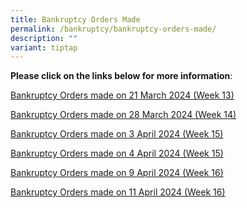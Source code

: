 ```yaml
---
title: Bankruptcy Orders Made
permalink: /bankruptcy/bankruptcy-orders-made/
description: ""
variant: tiptap
---
```

<p><strong>Please click on the links below for more information</strong>:</p>
<p></p>
<p><a href="/files/BOs Made/Bankruptcy_Orders_made_on_21_March_2024__Week_13_.pdf" rel="noopener noreferrer nofollow" target="_blank">Bankruptcy Orders made on 21 March 2024 (Week 13)</a>
</p>
<p><a href="/files/BOs Made/Bankruptcy_Orders_made_on_28_March_2024__Week_14_.pdf" rel="noopener noreferrer nofollow" target="_blank">Bankruptcy Orders made on 28 March 2024 (Week 14)</a>
</p>
<p><a href="/files/BOs Made/Bankruptcy_Orders_made_on_3_April_2024__Week_15_.pdf" rel="noopener noreferrer nofollow" target="_blank">Bankruptcy Orders made on 3 April 2024 (Week 15)</a>
</p>
<p><a href="/files/BOs Made/Bankruptcy_Orders_made_on_4_April_2024__Week_15_.pdf" rel="noopener noreferrer nofollow" target="_blank">Bankruptcy Orders made on 4 April 2024 (Week 15)</a>
</p>
<p><a href="/files/BOs Made/Bankruptcy_Orders_made_on_9_April_2024__Week_16_.pdf" rel="noopener noreferrer nofollow" target="_blank">Bankruptcy Orders made on 9 April 2024 (Week 16)</a>
</p>
<p><a href="/files/BOs Made/Bankruptcy_Orders_made_on_11_April_2024__Week_16_.pdf" rel="noopener noreferrer nofollow" target="_blank">Bankruptcy Orders made on 11 April 2024 (Week 16)</a>
</p>